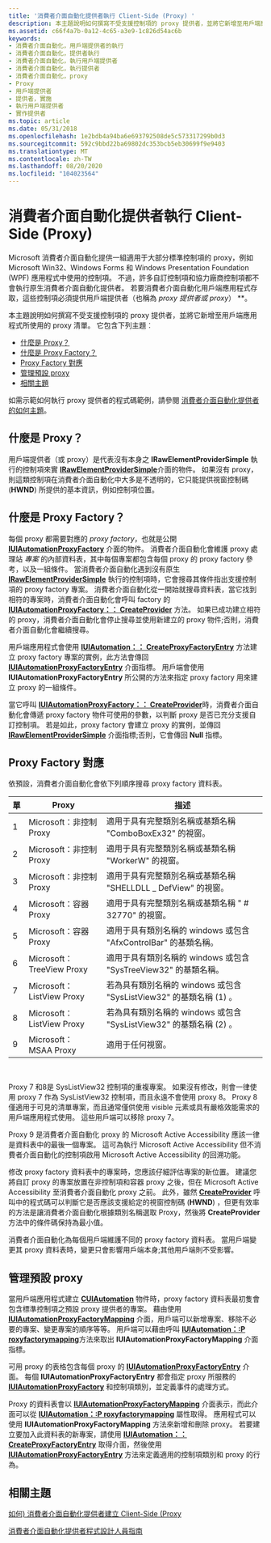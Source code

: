```yaml
---
title: '消費者介面自動化提供者執行 Client-Side (Proxy) '
description: 本主題說明如何撰寫不受支援控制項的 proxy 提供者，並將它新增至用戶端應用程式所使用的 proxy 清單。
ms.assetid: c66f4a7b-0a12-4c65-a3e9-1c826d54ac6b
keywords:
- 消費者介面自動化，用戶端提供者的執行
- 消費者介面自動化，提供者執行
- 消費者介面自動化，執行用戶端提供者
- 消費者介面自動化，執行提供者
- 消費者介面自動化，proxy
- Proxy
- 用戶端提供者
- 提供者，實施
- 執行用戶端提供者
- 實作提供者
ms.topic: article
ms.date: 05/31/2018
ms.openlocfilehash: 1e2bdb4a94ba6e693792508de5c573317299b0d3
ms.sourcegitcommit: 592c9bbd22ba69802dc353bcb5eb30699f9e9403
ms.translationtype: MT
ms.contentlocale: zh-TW
ms.lasthandoff: 08/20/2020
ms.locfileid: "104023564"
---
```

# <a name="implementing-a-client-side-proxy-ui-automation-provider"></a>消費者介面自動化提供者執行 Client-Side (Proxy) 

Microsoft 消費者介面自動化提供一組適用于大部分標準控制項的 proxy，例如 Microsoft Win32、Windows Forms 和 Windows Presentation Foundation (WPF) 應用程式中使用的控制項。 不過，許多自訂控制項和協力廠商控制項都不會執行原生消費者介面自動化提供者。 若要消費者介面自動化用戶端應用程式存取，這些控制項必須提供用戶端提供者（也稱為 *proxy 提供者或 proxy*） **。

本主題說明如何撰寫不受支援控制項的 proxy 提供者，並將它新增至用戶端應用程式所使用的 proxy 清單。 它包含下列主題︰

-   [什麼是 Proxy？](#what-is-a-proxy)
-   [什麼是 Proxy Factory？](#what-is-a-proxy-factory)
-   [Proxy Factory 對應](#proxy-factory-mapping)
-   [管理預設 proxy](#managing-default-proxies)
-   [相關主題](#related-topics)

如需示範如何執行 proxy 提供者的程式碼範例，請參閱 [消費者介面自動化提供者的如何主題](uiauto-howto-topics-for-uiautomation-providers.md)。

## <a name="what-is-a-proxy"></a>什麼是 Proxy？

用戶端提供者（或 proxy）是代表沒有本身之 **IRawElementProviderSimple** 執行的控制項來實 [**IRawElementProviderSimple**](/windows/desktop/api/UIAutomationCore/nn-uiautomationcore-irawelementprovidersimple)介面的物件。 如果沒有 proxy，則這類控制項在消費者介面自動化中大多是不透明的，它只能提供視窗控制碼 (**HWND**) 所提供的基本資訊，例如控制項位置。

## <a name="what-is-a-proxy-factory"></a>什麼是 Proxy Factory？

每個 proxy 都需要對應的 *proxy factory*，也就是公開 [**IUIAutomationProxyFactory**](/windows/desktop/api/UIAutomationClient/nn-uiautomationclient-iuiautomationproxyfactory) 介面的物件。 消費者介面自動化會維護 proxy 處理站 *專案* 的內部資料表，其中每個專案都包含每個 proxy 的 proxy factory 參考，以及一組條件。 當消費者介面自動化遇到沒有原生 [**IRawElementProviderSimple**](/windows/desktop/api/UIAutomationCore/nn-uiautomationcore-irawelementprovidersimple) 執行的控制項時，它會搜尋其條件指出支援控制項的 proxy factory 專案。 消費者介面自動化從一開始就搜尋資料表，當它找到相符的專案時，消費者介面自動化會呼叫 factory 的 [**IUIAutomationProxyFactory：： CreateProvider**](/windows/desktop/api/UIAutomationClient/nf-uiautomationclient-iuiautomationproxyfactory-createprovider) 方法。 如果已成功建立相符的 proxy，消費者介面自動化會停止搜尋並使用新建立的 proxy 物件;否則，消費者介面自動化會繼續搜尋。

用戶端應用程式會使用 [**IUIAutomation：： CreateProxyFactoryEntry**](/windows/desktop/api/UIAutomationClient/nf-uiautomationclient-iuiautomation-createproxyfactoryentry) 方法建立 proxy factory 專案的實例，此方法會傳回 [**IUIAutomationProxyFactoryEntry**](/windows/desktop/api/UIAutomationClient/nn-uiautomationclient-iuiautomationproxyfactoryentry) 介面指標。 用戶端會使用 **IUIAutomationProxyFactoryEntry** 所公開的方法來指定 proxy factory 用來建立 proxy 的一組條件。

當它呼叫 [**IUIAutomationProxyFactory：： CreateProvider**](/windows/desktop/api/UIAutomationClient/nf-uiautomationclient-iuiautomationproxyfactory-createprovider)時，消費者介面自動化會傳遞 proxy factory 物件可使用的參數，以判斷 proxy 是否已充分支援自訂控制項。 若是如此，proxy factory 會建立 proxy 的實例，並傳回 [**IRawElementProviderSimple**](/windows/desktop/api/UIAutomationCore/nn-uiautomationcore-irawelementprovidersimple) 介面指標;否則，它會傳回 **Null** 指標。

## <a name="proxy-factory-mapping"></a>Proxy Factory 對應

依預設，消費者介面自動化會依下列順序搜尋 proxy factory 資料表。



| 單 | Proxy                        | 描述                                                                      |
|-------|------------------------------|----------------------------------------------------------------------------------|
| 1     | Microsoft：非控制 Proxy | 適用于具有完整類別名稱或基類名稱 "ComboBoxEx32" 的視窗。         |
| 2     | Microsoft：非控制 Proxy | 適用于具有完整類別名稱或基類名稱 "WorkerW" 的視窗。              |
| 3     | Microsoft：非控制 Proxy | 適用于具有完整類別名稱或基類名稱 "SHELLDLL \_ DefView" 的視窗。    |
| 4     | Microsoft：容器 Proxy   | 適用于具有完整類別名稱或基類名稱 " \# 32770" 的視窗。              |
| 5     | Microsoft：容器 Proxy   | 適用于具有類別名稱的 windows 或包含 "AfxControlBar" 的基類名稱。     |
| 6     | Microsoft： TreeView Proxy    | 適用于具有類別名稱的 windows 或包含 "SysTreeView32" 的基類名稱。     |
| 7     | Microsoft： ListView Proxy    | 若為具有類別名稱的 windows 或包含 "SysListView32" 的基類名稱 (1) 。 |
| 8     | Microsoft： ListView Proxy    | 若為具有類別名稱的 windows 或包含 "SysListView32" 的基類名稱 (2) 。 |
| 9     | Microsoft： MSAA Proxy        | 適用于任何視窗。                                                                  |



 

Proxy 7 和8是 SysListView32 控制項的重複專案。 如果沒有修改，則會一律使用 proxy 7 作為 SysListView32 控制項，而且永遠不會使用 proxy 8。 Proxy 8 僅適用于可見的清單專案，而且通常僅供使用 visible 元素或具有嚴格效能需求的用戶端應用程式使用。 這些用戶端可以移除 proxy 7。

Proxy 9 是消費者介面自動化 proxy 的 Microsoft Active Accessibility 應該一律是資料表中的最後一個專案。 這可為執行 Microsoft Active Accessibility 但不消費者介面自動化的控制項啟用 Microsoft Active Accessibility 的回溯功能。

修改 proxy factory 資料表中的專案時，您應該仔細評估專案的新位置。 建議您將自訂 proxy 的專案放置在非控制項和容器 proxy 之後，但在 Microsoft Active Accessibility 至消費者介面自動化 proxy 之前。 此外，雖然 [**CreateProvider**](/windows/desktop/api/UIAutomationClient/nf-uiautomationclient-iuiautomationproxyfactory-createprovider) 呼叫中的程式碼可以判斷它是否應該支援給定的視窗控制碼 (**HWND**) ，但更有效率的方法是讓消費者介面自動化根據類別名稱選取 Proxy，然後將 **CreateProvider** 方法中的條件碼保持為最小值。

消費者介面自動化為每個用戶端維護不同的 proxy factory 資料表。 當用戶端變更其 proxy 資料表時，變更只會影響用戶端本身;其他用戶端則不受影響。

## <a name="managing-default-proxies"></a>管理預設 proxy

當用戶端應用程式建立 [**CUIAutomation**](/previous-versions/windows/desktop/legacy/ff384838(v=vs.85)) 物件時，proxy factory 資料表最初隻會包含標準控制項之預設 proxy 提供者的專案。 藉由使用 [**IUIAutomationProxyFactoryMapping**](/windows/desktop/api/UIAutomationClient/nn-uiautomationclient-iuiautomationproxyfactorymapping) 介面，用戶端可以新增專案、移除不必要的專案、變更專案的順序等等。 用戶端可以藉由呼叫 [**IUIAutomation：:P roxyfactorymapping**](/windows/desktop/api/UIAutomationClient/nf-uiautomationclient-iuiautomation-get_proxyfactorymapping)方法來取出 **IUIAutomationProxyFactoryMapping** 介面指標。

可用 proxy 的表格包含每個 proxy 的 [**IUIAutomationProxyFactoryEntry**](/windows/desktop/api/UIAutomationClient/nn-uiautomationclient-iuiautomationproxyfactoryentry) 介面。 每個 **IUIAutomationProxyFactoryEntry** 都會指定 proxy 所服務的 [**IUIAutomationProxyFactory**](/windows/desktop/api/UIAutomationClient/nn-uiautomationclient-iuiautomationproxyfactory) 和控制項類別，並定義事件的處理方式。

Proxy 的資料表會以 [**IUIAutomationProxyFactoryMapping**](/windows/desktop/api/UIAutomationClient/nn-uiautomationclient-iuiautomationproxyfactorymapping) 介面表示，而此介面可以從 [**IUIAutomation：:P roxyfactorymapping**](/windows/desktop/api/UIAutomationClient/nf-uiautomationclient-iuiautomation-get_proxyfactorymapping) 屬性取得。 應用程式可以使用 **IUIAutomationProxyFactoryMapping** 方法來新增和刪除 proxy。 若要建立要加入此資料表的新專案，請使用 [**IUIAutomation：： CreateProxyFactoryEntry**](/windows/desktop/api/UIAutomationClient/nf-uiautomationclient-iuiautomation-createproxyfactoryentry) 取得介面，然後使用 [**IUIAutomationProxyFactoryEntry**](/windows/desktop/api/UIAutomationClient/nn-uiautomationclient-iuiautomationproxyfactoryentry) 方法來定義適用的控制項類別和 proxy 的行為。

## <a name="related-topics"></a>相關主題

<dl> <dt>

[如何) 消費者介面自動化提供者建立 Client-Side (Proxy](uiauto-howto-create-clientside-provider.md)
</dt> <dt>

[消費者介面自動化提供者程式設計人員指南](uiauto-providerportal.md)
</dt> </dl>

 

 